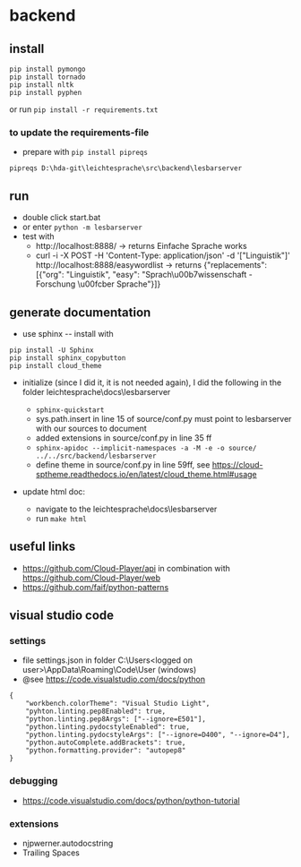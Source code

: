 # backend

## install
```
pip install pymongo
pip install tornado
pip install nltk
pip install pyphen
```
or run 
`pip install -r requirements.txt` 
### to update the requirements-file
* prepare with `pip install pipreqs`

```
pipreqs D:\hda-git\leichtesprache\src\backend\lesbarserver
```

## run
* double click start.bat
* or enter `python -m lesbarserver`
* test with
  * http://localhost:8888/ -> returns Einfache Sprache works
  * curl -i -X POST -H 'Content-Type: application/json' -d '["Linguistik"]' 
	http://localhost:8888/easywordlist -> returns {"replacements": [{"org": "Linguistik", 
	"easy":  "Sprach\u00b7wissenschaft - Forschung \u00fcber Sprache"}]}
  <!--- * http://localhost:8888/easyword/anything -> returns {original: "bla", easy: "easy", 
  details	"details"} --->

## generate documentation
* use sphinx -- install with 
```
pip install -U Sphinx
pip install sphinx_copybutton
pip install cloud_theme
```
* initialize (since I did it, it is not needed again), I did the following in the folder leichtesprache\docs\lesbarserver
	* `sphinx-quickstart`
	* sys.path.insert in line 15 of source/conf.py must point to lesbarserver with our sources to document
	* added extensions in source/conf.py in line 35 ff 
	* `sphinx-apidoc --implicit-namespaces -a -M -e -o source/ ../../src/backend/lesbarserver`
	* define theme in source/conf.py in line 59ff, see https://cloud-sptheme.readthedocs.io/en/latest/cloud_theme.html#usage
	
* update html doc:
	* navigate to the leichtesprache\docs\lesbarserver 
	* run `make html`
  
## useful links
* https://github.com/Cloud-Player/api in combination with https://github.com/Cloud-Player/web
* https://github.com/faif/python-patterns

## visual studio code
### settings
* file settings.json in folder C:\Users\<logged on user>\AppData\Roaming\Code\User (windows)
* @see https://code.visualstudio.com/docs/python

```
{
    "workbench.colorTheme": "Visual Studio Light",
	"pyhton.linting.pep8Enabled": true,
	"python.linting.pep8Args": ["--ignore=E501"],
	"python.linting.pydocstyleEnabled": true,
	"python.linting.pydocstyleArgs": ["--ignore=D400", "--ignore=D4"],
	"python.autoComplete.addBrackets": true,
	"python.formatting.provider": "autopep8"
}
```

### debugging
* https://code.visualstudio.com/docs/python/python-tutorial

### extensions
* njpwerner.autodocstring 
* Trailing Spaces
